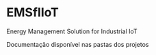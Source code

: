 # EMSfIIoT
Energy Management Solution for Industrial IoT

Documentação disponível nas pastas dos projetos